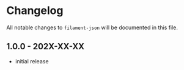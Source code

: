 # Changelog

All notable changes to `filament-json` will be documented in this file.

## 1.0.0 - 202X-XX-XX

- initial release
